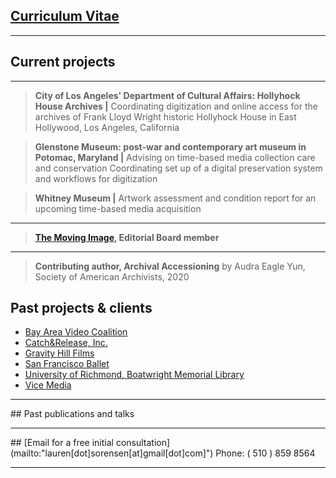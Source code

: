 
## [Curriculum Vitae](https://laurensorensen.github.io/CV_website.pdf)
<hr />

## Current projects
<hr />

>**City of Los Angeles' Department of Cultural Affairs: Hollyhock House Archives |**
> Coordinating digitization and online access for the archives of Frank Lloyd Wright historic Hollyhock House in East Hollywood, Los
> Angeles, California


>**Glenstone Museum: post-war and contemporary art museum in Potomac, Maryland |**
> Advising on time-based media collection care and conservation
> Coordinating set up of a digital preservation system and workflows for digitization


>**Whitney Museum |**
> Artwork assessment and condition report for an upcoming time-based media acquisition
<hr />

>**[The Moving Image](https://www.upress.umn.edu/journal-division/journals/the-moving-image), Editorial Board member**
<hr /> 

>**Contributing author, Archival Accessioning** by Audra Eagle Yun, Society of American Archivists, 2020



## Past projects & clients
<ul>
	<li>
	<a href="https://bavc.org/preserve-media" target="_blank">Bay Area Video Coalition</a>
	</li>
	<li>
	<a href="https://catchandrelease.com/" target="_blank" data-content="https://catchandrelease.com/">Catch&amp;Release, Inc.</a>
	</li>
	<li>
	<a href="https://jemcohenfilms.com/" target="_blank">Gravity Hill Films</a>
	</li>
	<li>
	<a href="https://www.sfballet.org/" target="_blank">San Francisco Ballet</a>
	</li>
	<li>
	<a href="https://library.richmond.edu/" target="_blank">University of Richmond, Boatwright Memorial Library</a>
	</li>
	<li>
	<a href="https://www.imdb.com/title/tt8079498/" target="_blank">Vice Media</a>
	</li>
</ul>
<hr />
## Past publications and talks
<hr />
## [Email for a free initial consultation](mailto:"lauren[dot]sorensen[at]gmail[dot]com]")
Phone: ( 510 ) 859 8564
<hr />
